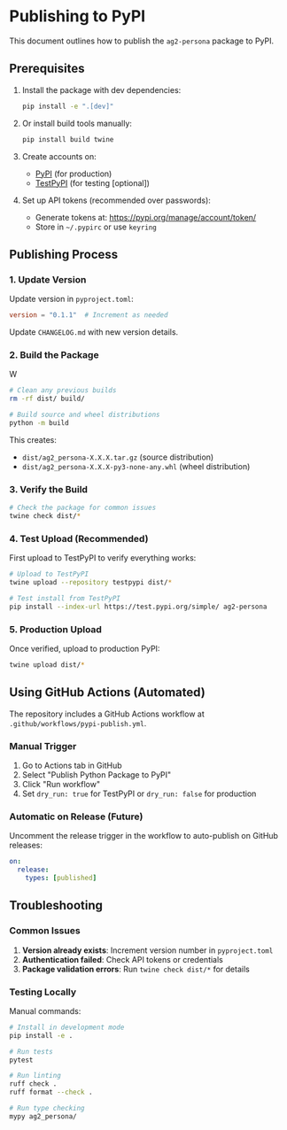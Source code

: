# Publishing to PyPI

This document outlines how to publish the `ag2-persona` package to PyPI.

## Prerequisites

1. Install the package with dev dependencies:
   ```bash
   pip install -e ".[dev]"
   ```

2. Or install build tools manually:
   ```bash
   pip install build twine
   ```

2. Create accounts on:
   - [PyPI](https://pypi.org/account/register/) (for production)
   - [TestPyPI](https://test.pypi.org/account/register/) (for testing [optional])

3. Set up API tokens (recommended over passwords):
   - Generate tokens at: https://pypi.org/manage/account/token/
   - Store in `~/.pypirc` or use `keyring`

## Publishing Process

### 1. Update Version

Update version in `pyproject.toml`:
```toml
version = "0.1.1"  # Increment as needed
```

Update `CHANGELOG.md` with new version details.

### 2. Build the Package
W
```bash
# Clean any previous builds
rm -rf dist/ build/

# Build source and wheel distributions
python -m build
```

This creates:
- `dist/ag2_persona-X.X.X.tar.gz` (source distribution)
- `dist/ag2_persona-X.X.X-py3-none-any.whl` (wheel distribution)

### 3. Verify the Build

```bash
# Check the package for common issues
twine check dist/*
```

### 4. Test Upload (Recommended)

First upload to TestPyPI to verify everything works:

```bash
# Upload to TestPyPI
twine upload --repository testpypi dist/*

# Test install from TestPyPI
pip install --index-url https://test.pypi.org/simple/ ag2-persona
```

### 5. Production Upload

Once verified, upload to production PyPI:

```bash
twine upload dist/*
```

## Using GitHub Actions (Automated)

The repository includes a GitHub Actions workflow at `.github/workflows/pypi-publish.yml`.

### Manual Trigger
1. Go to Actions tab in GitHub
2. Select "Publish Python Package to PyPI"
3. Click "Run workflow"
4. Set `dry_run: true` for TestPyPI or `dry_run: false` for production

### Automatic on Release (Future)
Uncomment the release trigger in the workflow to auto-publish on GitHub releases:

```yaml
on:
  release:
    types: [published]
```

## Troubleshooting

### Common Issues

1. **Version already exists**: Increment version number in `pyproject.toml`
2. **Authentication failed**: Check API tokens or credentials
3. **Package validation errors**: Run `twine check dist/*` for details

### Testing Locally

Manual commands:
```bash
# Install in development mode
pip install -e .

# Run tests
pytest

# Run linting
ruff check .
ruff format --check .

# Run type checking
mypy ag2_persona/
```